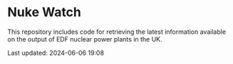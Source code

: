 # Nuke Watch

This repository includes code for retrieving the latest information available on the output of EDF nuclear power plants in the UK.

Last updated: 2024-06-06 19:08